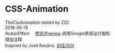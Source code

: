 # CSS-Animation
TheCssAnimation tested by ZZC<br />
2018-05-15<br /> AvatarEffect &emsp;<a href="https://htmlpreview.github.io/?https://github.com/1393925530/CSS-Animation/blob/master/AvatarEffects/index.html">预览/Preview</a>
调用Google质感设计图标<br />
增加注释<br />
Inspired by José Rosário. <a href="https://codepen.io/JoseRosario/pen/PeERry">前往/GO!</a>

